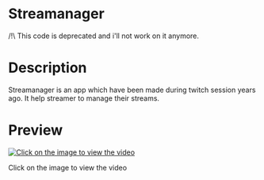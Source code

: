 # Streamanager
/!\ This code is deprecated and i'll not work on it anymore.

# Description
Streamanager is an app which have been made during twitch session years ago. It help streamer to manage their streams.

# Preview
[![Click on the image to view the video](https://img.youtube.com/vi/8H95ZrABj3A/0.jpg)](https://www.youtube.com/watch?v=8H95ZrABj3A)

Click on the image to view the video
